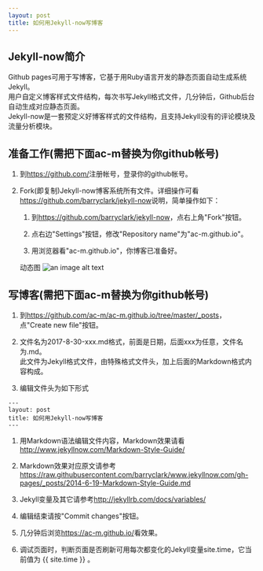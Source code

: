 ```yaml
---
layout: post
title: 如何用Jekyll-now写博客
---
```


## Jekyll-now简介

Github pages可用于写博客，它基于用Ruby语言开发的静态页面自动生成系统Jekyll。  
用户自定义博客样式文件结构，每次书写Jekyll格式文件，几分钟后，Github后台自动生成对应静态页面。  
Jekyll-now是一套预定义好博客样式的文件结构，且支持Jekyll没有的评论模块及流量分析模块。  


## 准备工作(需把下面ac-m替换为你github帐号)

1. 到<https://github.com/>注册帐号，登录你的github帐号。

1. Fork(即复制)Jekyll-now博客系统所有文件。详细操作可看<https://github.com/barryclark/jekyll-now>说明，简单操作如下：

    1. 到<https://github.com/barryclark/jekyll-now>，点右上角"Fork"按钮。
    
    1. 点右边"Settings"按钮，修改"Repository name"为"ac-m.github.io"。
    
    1. 用浏览器看"ac-m.github.io"，你博客已准备好。

    动态图 ![an image alt text](/images/step1.gif "an image title")

## 写博客(需把下面ac-m替换为你github帐号)

1. 到<https://github.com/ac-m/ac-m.github.io/tree/master/_posts>，点"Create new file"按钮。

1. 文件名为2017-8-30-xxx.md格式，前面是日期，后面xxx为任意，文件名为.md。  
此文件为Jekyll格式文件，由特殊格式文件头，加上后面的Markdown格式内容构成。

1. 编辑文件头为如下形式
```
---
layout: post
title: 如何用Jekyll-now写博客
---
```

1. 用Markdown语法编辑文件内容，Markdown效果请看<http://www.jekyllnow.com/Markdown-Style-Guide/>

1. Markdown效果对应原文请参考<https://raw.githubusercontent.com/barryclark/www.jekyllnow.com/gh-pages/_posts/2014-6-19-Markdown-Style-Guide.md>

1. Jekyll变量及其它请参考<http://jekyllrb.com/docs/variables/>

1. 编辑结束请按"Commit changes"按钮。

1. 几分钟后浏览<https://ac-m.github.io/>看效果。

1. 调试页面时，判断页面是否刷新可用每次都变化的Jekyll变量site.time，它当前值为 {{ site.time }} 。
